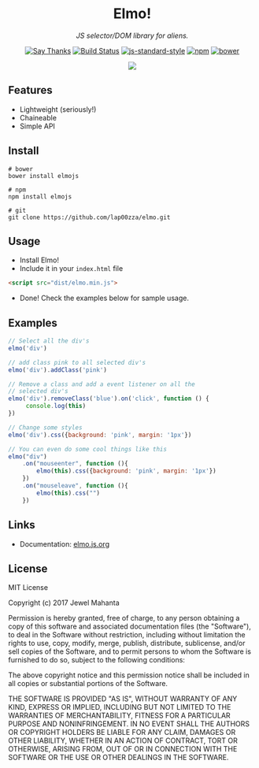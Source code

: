 <h1 align="center">Elmo!</h1>
<p align="center"><em>JS selector/DOM library for aliens.</em></p> 
<p align="center">
	<a href="https://saythanks.io/to/lap00zza"><img src="https://img.shields.io/badge/Say%20Thanks-!-1EAEDB.svg" alt="Say Thanks"></a>
	<a href="https://travis-ci.org/lap00zza/elmo"><img src="https://travis-ci.org/lap00zza/elmo.svg" alt="Build Status"></a>
	<a href="http://standardjs.com"><img src="https://img.shields.io/badge/code%20style-standard-brightgreen.svg" alt="js-standard-style"></a>
	<a href="https://www.npmjs.com/package/elmojs"><img src="https://img.shields.io/npm/v/elmojs.svg?maxAge=3600" alt="npm"></a>
	<a href="https://github.com/lap00zza/elmo"><img src="https://img.shields.io/bower/v/elmojs.svg?maxAge=3600" alt="bower"></a>
</p>
<p align="center"><a href="https://nodei.co/npm/elmojs/"><img src="https://nodei.co/npm/elmojs.png?downloads=true&downloadRank=true&stars=true"></a></p>

## Features
* Lightweight (seriously!)
* Chaineable
* Simple API

## Install
```shell
# bower
bower install elmojs

# npm
npm install elmojs

# git
git clone https://github.com/lap00zza/elmo.git
```

## Usage
* Install Elmo!
* Include it in your `index.html` file 
```html
<script src="dist/elmo.min.js">
```
* Done! Check the examples below for sample usage.

## Examples
```js
// Select all the div's
elmo('div')

// add class pink to all selected div's
elmo('div').addClass('pink')

// Remove a class and add a event listener on all the 
// selected div's
elmo('div').removeClass('blue').on('click', function () {
     console.log(this)
})

// Change some styles
elmo('div').css({background: 'pink', margin: '1px'})

// You can even do some cool things like this
elmo("div")
    .on("mouseenter", function (){
	    elmo(this).css({background: 'pink', margin: '1px'})
    })
    .on("mouseleave", function (){
	    elmo(this).css("")
    })
```
## Links
* Documentation: [elmo.js.org](https://elmo.js.org)

## License
MIT License

Copyright (c) 2017 Jewel Mahanta

Permission is hereby granted, free of charge, to any person obtaining a copy
of this software and associated documentation files (the "Software"), to deal
in the Software without restriction, including without limitation the rights
to use, copy, modify, merge, publish, distribute, sublicense, and/or sell
copies of the Software, and to permit persons to whom the Software is
furnished to do so, subject to the following conditions:

The above copyright notice and this permission notice shall be included in all
copies or substantial portions of the Software.

THE SOFTWARE IS PROVIDED "AS IS", WITHOUT WARRANTY OF ANY KIND, EXPRESS OR
IMPLIED, INCLUDING BUT NOT LIMITED TO THE WARRANTIES OF MERCHANTABILITY,
FITNESS FOR A PARTICULAR PURPOSE AND NONINFRINGEMENT. IN NO EVENT SHALL THE
AUTHORS OR COPYRIGHT HOLDERS BE LIABLE FOR ANY CLAIM, DAMAGES OR OTHER
LIABILITY, WHETHER IN AN ACTION OF CONTRACT, TORT OR OTHERWISE, ARISING FROM,
OUT OF OR IN CONNECTION WITH THE SOFTWARE OR THE USE OR OTHER DEALINGS IN THE
SOFTWARE.
